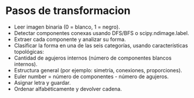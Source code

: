 # Pasos de transformacion

- Leer imagen binaria (0 = blanco, 1 = negro).
- Detectar componentes conexas usando DFS/BFS o scipy.ndimage.label.
- Extraer cada componente y analizar su forma.
- Clasificar la forma en una de las seis categorías, usando características topológicas:
- Cantidad de agujeros internos (número de componentes blancos internos).
- Estructura general (por ejemplo:
  simetría, conexiones, proporciones).
- Euler number = número de componentes - número de agujeros.
- Asignar letra y guardar.
- Ordenar alfabéticamente y devolver cadena.
